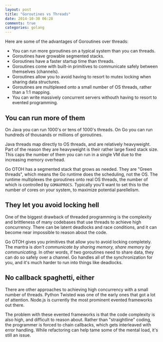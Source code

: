 ```yaml
---
layout: post
title: "Goroutines vs Threads"
date: 2014-10-30 06:28
comments: true
categories: golang
---
```


Here are some of the advantages of Goroutines over threads:

* You can run more goroutines on a typical system than you can threads.
* Goroutines have growable segmented stacks.
* Goroutines have a faster startup time than threads.
* Goroutines come with built-in primitives to communicate safely between themselves (channels).
* Goroutines allow you to avoid having to resort to mutex locking when sharing data structures.
* Goroutines are multiplexed onto a small number of OS threads, rather than a 1:1 mapping.
* You can write massively concurrent servers withouth having to resort to evented programming.

## You can run more of them

On Java you can run 1000's or tens of 1000's threads.  On Go you can run hundreds of thousands or millions of goroutines.

Java threads map directly to OS threads, and are relatively heavyweight.  Part of the reason they are heavyweight is their rather large fixed stack size.  This caps the number of them you can run in a single VM due to the increasing memory overhead.

Go OTOH has a segmented stack that grows as needed.  They are "Green threads", which means the Go runtime does the scheduling, not the OS.  The runtime multiplexes the goroutines onto real OS threads, the number of which is controlled by `GOMAXPROCS`.  Typically you'll want to set this to the number of cores on your system, to maximize potential parellelism.

## They let you avoid locking hell

One of the biggest drawback of threaded programming is the complexity and brittleness of many codebases that use threads to achieve high concurrency.  There can be latent deadlocks and race conditions, and it can become near impossible to reason about the code.

Go OTOH gives you primitives that allow you to avoid locking completely.  The mantra is *don't communicate by sharing memory, share memory by communicating*.  In other words, if two goroutines need to share data, they can do so safely over a channel.  Go handles all of the synchronization for you, and it's much harder to run into things like deadlocks.  

## No callback spaghetti, either

There are other approaches to achieving high concurrency with a small number of threads.  Python Twisted was one of the early ones that got a lot of attention.  Node.js is currently the most prominent evented frameworks out there.

The problem with these evented frameworks is that the code complexity is also high, and difficult to reason about.  Rather than "straightline" coding, the programmer is forced to chain callbacks, which gets interleaved with error handling.  While refactoring can help tame some of the mental load, it's still an issue.









   
